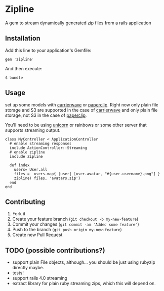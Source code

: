 # Zipline

A gem to stream dynamically generated zip files from a rails application

## Installation

Add this line to your application's Gemfile:

    gem 'zipline'

And then execute:

    $ bundle

## Usage

set up some models with [carrierwave](https://github.com/jnicklas/carrierwave) or [paperclip](https://github.com/thoughtbot/paperclip).
 Right now only plain file storage and S3 are supported in the case of [carrierwave](https://github.com/jnicklas/carrierwave) and only plain file storage, not S3 in the case of [paperclip](https://github.com/thoughtbot/paperclip).

You'll need to be using [unicorn](http://unicorn.bogomips.org/) or rainbows or some other server that supports streaming output.

    class MyController < ApplicationController
      # enable streaming responses
      include ActionController::Streaming
      # enable zipline
      include Zipline
      
      def index
        users= User.all
        files =  users.map{ |user| [user.avatar, "#{user.username}.png"] }
        zipline( files, 'avatars.zip')
      end
    end
    
## Contributing

1. Fork it
2. Create your feature branch (`git checkout -b my-new-feature`)
3. Commit your changes (`git commit -am 'Added some feature'`)
4. Push to the branch (`git push origin my-new-feature`)
5. Create new Pull Request

## TODO (possible contributions?)

* support plain File objects, although... you should be just using rubyzip directly maybe.
* tests!
* support rails 4.0 streaming
* extract library for plain ruby streaming zips, which this will depend on.

